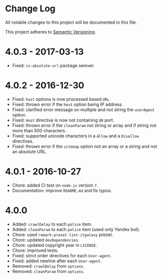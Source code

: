 # Change Log

All notable changes to this project will be documented in this file.

This project adheres to [Semantic Versioning](http://semver.org/).

# 4.0.3 - 2017-03-13

-   Fixed: `is-absolute-url` package semver.

# 4.0.2 - 2016-12-30

-   Fixed: `host` options is now processed based `URL`.
-   Fixed: thrown error if the `host` option being IP address.
-   Fixed: clarified error message on multiple and not string the `userAgent` option.
-   Fixed: `Host` directive is now not containing `80` port.
-   Fixed: thrown error if the `cleanParam` not string or array and if string not more than 500 characters.
-   Fixed: supported unicode characters in a `Allow` and a `Disallow` directives.
-   Fixed: thrown error if the `sitemap` option not an array or a string and not an absolute URL.

# 4.0.1 - 2016-10-27

-   Chore: added CI test on `node.js` version `7`.
-   Documentation: improve `README.md` and fix typos.

# 4.0.0

-   Added: `crawlDelay` to each `police` item.
-   Added: `cleanParam` to each `police` item (used only Yandex bot).
-   Chore: used `remark-preset-lint-itgalaxy` preset.
-   Chore: updated `devDependencies`.
-   Chore: updated copyright year in `LICENSE`.
-   Chore: improved tests.
-   Fixed: strict order directives for each `User-agent`.
-   Fixed: added newline after each `User-agent`.
-   Removed: `crawlDelay` from `options`.
-   Removed: `cleanParam` from `options`.
